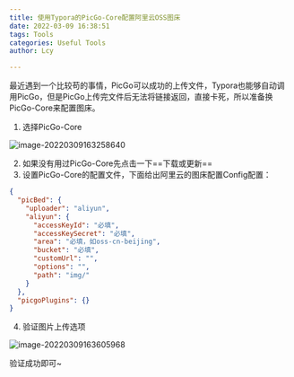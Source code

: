 ```yaml
---
title: 使用Typora的PicGo-Core配置阿里云OSS图床
date: 2022-03-09 16:38:51
tags: Tools
categories: Useful Tools
author: Lcy

---
```


最近遇到一个比较苟的事情，PicGo可以成功的上传文件，Typora也能够自动调用PicGo，但是PicGo上传完文件后无法将链接返回，直接卡死，所以准备换PicGo-Core来配置图床。

1. 选择PicGo-Core

![image-20220309163258640](https://luochengyu.oss-cn-beijing.aliyuncs.com/img/875dbfdcdce0f11684812f1627d1c5aa.png)

2. 如果没有用过PicGo-Core先点击一下==下载或更新==
3. 设置PicGo-Core的配置文件，下面给出阿里云的图床配置Config配置：

```json
{
  "picBed": {
    "uploader": "aliyun",
    "aliyun": {
      "accessKeyId": "必填",
      "accessKeySecret": "必填",
      "area": "必填，如oss-cn-beijing",
      "bucket": "必填",
      "customUrl": "",
      "options": "",
      "path": "img/"
    }
  },
  "picgoPlugins": {}
}
```

4. 验证图片上传选项

![image-20220309163605968](https://luochengyu.oss-cn-beijing.aliyuncs.com/img/8166478047f1e582848554b7f6d8c26a.png)



验证成功即可~
